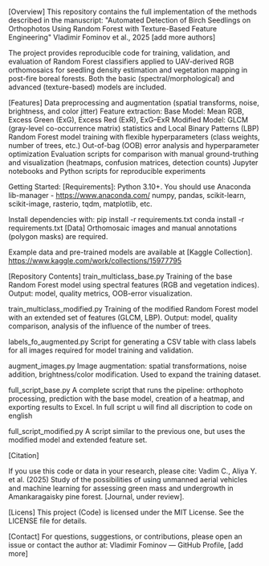 [Overview]
This repository contains the full implementation of the methods described in the manuscript:
"Automated Detection of Birch Seedlings on Orthophotos Using Random Forest with Texture-Based Feature Engineering"
Vladimir Fominov et al., 2025 [add more authors]

The project provides reproducible code for training, validation, and evaluation of Random Forest classifiers applied to UAV-derived RGB orthomosaics for seedling density estimation and vegetation mapping in post-fire boreal forests. Both the basic (spectral/morphological) and advanced (texture-based) models are included.

[Features]
Data preprocessing and augmentation (spatial transforms, noise, brightness, and color jitter)
Feature extraction:
Base Model: Mean RGB, Excess Green (ExG), Excess Red (ExR), ExG–ExR
Modified Model: GLCM (gray-level co-occurrence matrix) statistics and Local Binary Patterns (LBP)
Random Forest model training with flexible hyperparameters (class weights, number of trees, etc.)
Out-of-bag (OOB) error analysis and hyperparameter optimization
Evaluation scripts for comparison with manual ground-truthing and visualization (heatmaps, confusion matrices, detection counts)
Jupyter notebooks and Python scripts for reproducible experiments

Getting Started:
[Requirements]:
Python 3.10+. You should use Anaconda lib-manager - https://www.anaconda.com/
numpy, pandas, scikit-learn, scikit-image, rasterio, tqdm, matplotlib, etc.

Install dependencies with:
pip install -r requirements.txt
conda install -r requirements.txt
[Data]
Orthomosaic images and manual annotations (polygon masks) are required.

Example data and pre-trained models are available at [Kaggle Collection].
https://www.kaggle.com/work/collections/15977795

[Repository Contents]
train_multiclass_base.py
Training of the base Random Forest model using spectral features (RGB and vegetation indices).
Output: model, quality metrics, OOB-error visualization.

train_multiclass_modified.py
Training of the modified Random Forest model with an extended set of features (GLCM, LBP).
Output: model, quality comparison, analysis of the influence of the number of trees.

labels_fo_augmented.py
Script for generating a CSV table with class labels for all images required for model training and validation.

augment_images.py
Image augmentation: spatial transformations, noise addition, brightness/color modification. Used to expand the training dataset.

full_script_base.py
A complete script that runs the pipeline: orthophoto processing, prediction with the base model, creation of a heatmap, and exporting results to Excel.
In full script u will find all discription to code on english

full_script_modified.py
A script similar to the previous one, but uses the modified model and extended feature set.





[Citation]

If you use this code or data in your research, please cite:
Vadim C., Aliya Y. et al. (2025)  Study of the possibilities of using unmanned aerial vehicles and machine learning for assessing green mass and undergrowth in Amankaragaisky pine forest. [Journal, under review].


[Licens]
This project (Code) is licensed under the MIT License.
See the LICENSE file for details.

[Contact]
For questions, suggestions, or contributions, please open an issue or contact the author at:
Vladimir Fominov — GitHub Profile, [add more]
